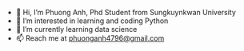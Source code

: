 - 👋 Hi, I’m Phuong Anh, Phd Student from Sungkuynkwan University
- 👀 I’m interested in learning and coding Python
- 🌱 I’m currently learning data science
- 📫 Reach me at phuonganh4796@gmail.com

<!---
phuonganh-skku-2019/phuonganh-skku-2019 is a ✨ special ✨ repository because its `README.md` (this file) appears on your GitHub profile.
You can click the Preview link to take a look at your changes.
--->
